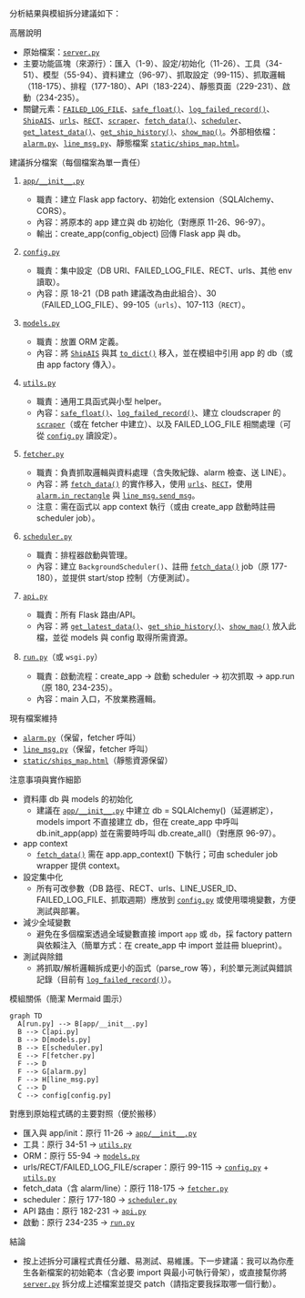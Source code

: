 分析結果與模組拆分建議如下：

高層說明
- 原始檔案：[`server.py`](server.py:1)
- 主要功能區塊（來源行）：匯入（1-9）、設定/初始化（11-26）、工具（34-51）、模型（55-94）、資料建立（96-97）、抓取設定（99-115）、抓取邏輯（118-175）、排程（177-180）、API（183-224）、靜態頁面（229-231）、啟動（234-235）。
- 關鍵元素：[`FAILED_LOG_FILE`](server.py:30)、[`safe_float()`](server.py:34)、[`log_failed_record()`](server.py:42)、[`ShipAIS`](server.py:55)、[`urls`](server.py:99)、[`RECT`](server.py:107)、[`scraper`](server.py:115)、[`fetch_data()`](server.py:118)、[`scheduler`](server.py:177)、[`get_latest_data()`](server.py:183)、[`get_ship_history()`](server.py:197)、[`show_map()`](server.py:229)。外部相依檔：[`alarm.py`](alarm.py:1)、[`line_msg.py`](line_msg.py:1)、靜態檔案 [`static/ships_map.html`](static/ships_map.html:1)。

建議拆分檔案（每個檔案為單一責任）
1) [`app/__init__.py`](app/__init__.py:1)
   - 職責：建立 Flask app factory、初始化 extension（SQLAlchemy、CORS）。
   - 內容：將原本的 app 建立與 db 初始化（對應原 11-26、96-97）。
   - 輸出：create_app(config_object) 回傳 Flask app 與 db。

2) [`config.py`](config.py:1)
   - 職責：集中設定（DB URI、FAILED_LOG_FILE、RECT、urls、其他 env 讀取）。
   - 內容：原 18-21（DB path 建議改為由此組合）、30（FAILED_LOG_FILE）、99-105（`urls`）、107-113（`RECT`）。

3) [`models.py`](models.py:1)
   - 職責：放置 ORM 定義。
   - 內容：將 [`ShipAIS`](server.py:55) 與其 [`to_dict()`](server.py:75) 移入，並在模組中引用 app 的 db（或由 app factory 傳入）。

4) [`utils.py`](utils.py:1)
   - 職責：通用工具函式與小型 helper。
   - 內容：[`safe_float()`](server.py:34)、[`log_failed_record()`](server.py:42)、建立 cloudscraper 的 [`scraper`](server.py:115)（或在 fetcher 中建立）、以及 FAILED_LOG_FILE 相關處理（可從 [`config.py`](config.py:1) 讀設定）。

5) [`fetcher.py`](fetcher.py:1)
   - 職責：負責抓取邏輯與資料處理（含失敗紀錄、alarm 檢查、送 LINE）。
   - 內容：將 [`fetch_data()`](server.py:118) 的實作移入，使用 [`urls`](server.py:99)、[`RECT`](server.py:107)，使用 [`alarm.in_rectangle`](alarm.py:1) 與 [`line_msg.send_msg`](line_msg.py:1)。
   - 注意：需在函式以 app context 執行（或由 create_app 啟動時註冊 scheduler job）。

6) [`scheduler.py`](scheduler.py:1)
   - 職責：排程器啟動與管理。
   - 內容：建立 `BackgroundScheduler()`、註冊 [`fetch_data()`](server.py:118) job（原 177-180），並提供 start/stop 控制（方便測試）。

7) [`api.py`](api.py:1)
   - 職責：所有 Flask 路由/API。
   - 內容：將 [`get_latest_data()`](server.py:183)、[`get_ship_history()`](server.py:197)、[`show_map()`](server.py:229) 放入此檔，並從 models 與 config 取得所需資源。

8) [`run.py`](run.py:1)（或 `wsgi.py`）
   - 職責：啟動流程：create_app -> 啟動 scheduler -> 初次抓取 -> app.run（原 180, 234-235）。
   - 內容：main 入口，不放業務邏輯。

現有檔案維持
- [`alarm.py`](alarm.py:1)（保留，fetcher 呼叫）
- [`line_msg.py`](line_msg.py:1)（保留，fetcher 呼叫）
- [`static/ships_map.html`](static/ships_map.html:1)（靜態資源保留）

注意事項與實作細節
- 資料庫 db 與 models 的初始化
  - 建議在 [`app/__init__.py`](app/__init__.py:1) 中建立 db = SQLAlchemy()（延遲綁定），models import 不直接建立 db，但在 create_app 中呼叫 db.init_app(app) 並在需要時呼叫 db.create_all()（對應原 96-97）。
- app context
  - [`fetch_data()`](server.py:118) 需在 app.app_context() 下執行；可由 scheduler job wrapper 提供 context。
- 設定集中化
  - 所有可改參數（DB 路徑、RECT、urls、LINE_USER_ID、FAILED_LOG_FILE、抓取週期）應放到 [`config.py`](config.py:1) 或使用環境變數，方便測試與部署。
- 減少全域變數
  - 避免在多個檔案透過全域變數直接 import `app` 或 `db`，採 factory pattern 與依賴注入（簡單方式：在 create_app 中 import 並註冊 blueprint）。
- 測試與除錯
  - 將抓取/解析邏輯拆成更小的函式（parse_row 等），利於單元測試與錯誤記錄（目前有 [`log_failed_record()`](server.py:42)）。

模組關係（簡潔 Mermaid 圖示）
```mermaid
graph TD
  A[run.py] --> B[app/__init__.py]
  B --> C[api.py]
  B --> D[models.py]
  B --> E[scheduler.py]
  E --> F[fetcher.py]
  F --> D
  F --> G[alarm.py]
  F --> H[line_msg.py]
  C --> D
  C --> config[config.py]
```

對應到原始程式碼的主要對照（便於搬移）
- 匯入與 app/init：原行 11-26 -> [`app/__init__.py`](app/__init__.py:1)
- 工具：原行 34-51 -> [`utils.py`](utils.py:1)
- ORM：原行 55-94 -> [`models.py`](models.py:1)
- urls/RECT/FAILED_LOG_FILE/scraper：原行 99-115 -> [`config.py`](config.py:1) + [`utils.py`](utils.py:1)
- fetch_data（含 alarm/line）：原行 118-175 -> [`fetcher.py`](fetcher.py:1)
- scheduler：原行 177-180 -> [`scheduler.py`](scheduler.py:1)
- API 路由：原行 182-231 -> [`api.py`](api.py:1)
- 啟動：原行 234-235 -> [`run.py`](run.py:1)

結論
- 按上述拆分可讓程式責任分離、易測試、易維護。下一步建議：我可以為你產生各新檔案的初始範本（含必要 import 與最小可執行骨架），或直接幫你將 [`server.py`](server.py:1) 拆分成上述檔案並提交 patch（請指定要我採取哪一個行動）。